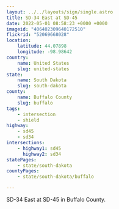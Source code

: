 ```yaml
---
layout: ../../layouts/sign/single.astro
title: SD-34 East at SD-45
date: 2022-05-01 08:58:23 +0000 +0000
imageid: "406402309640172510"
flickrid: "52069668028"
location:
    latitude: 44.07898
    longitude: -98.98642
country:
    name: United States
    slug: united-states
state:
    name: South Dakota
    slug: south-dakota
county:
    name: Buffalo County
    slug: buffalo
tags:
    - intersection
    - shield
highway:
    - sd45
    - sd34
intersections:
    - highway1: sd45
      highway2: sd34
statePages:
    - state/south-dakota
countyPages:
    - state/south-dakota/buffalo

---
```

SD-34 East at SD-45 in Buffalo County.